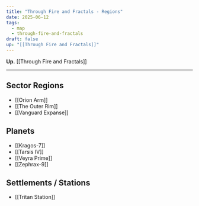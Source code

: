 ```yaml
---
title: "Through Fire and Fractals - Regions"
date: 2025-06-12
tags:
  - map
  - through-fire-and-fractals
draft: false
up: "[[Through Fire and Fractals]]"
---
```

**Up.** [[Through Fire and Fractals]]

---
## Sector Regions

- [[Orion Arm]]
- [[The Outer Rim]]
- [[Vanguard Expanse]]

## Planets

- [[Kragos-7]]
- [[Tarsis IV]]
- [[Veyra Prime]]
- [[Zephrax-9]]

## Settlements / Stations

- [[Tritan Station]]